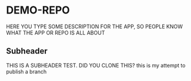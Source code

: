 # DEMO-REPO

HERE YOU TYPE SOME DESCRIPTION FOR THE APP, SO PEOPLE KNOW WHAT THE APP OR REPO IS ALL ABOUT

## Subheader

THIS IS A SUBHEADER TEST. DID YOU CLONE THIS? this is my attempt to publish a branch

